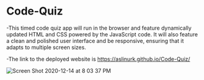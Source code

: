 # Code-Quiz

-This timed code quiz app will run in the browser and feature dynamically updated HTML and CSS powered by the JavaScript code. It will also feature a clean and polished user interface and be responsive, ensuring that it adapts to multiple screen sizes.

-The link to the deployed website is  https://aslinurk.github.io/Code-Quiz/

![Screen Shot 2020-12-14 at 8 03 37 PM](https://user-images.githubusercontent.com/59800707/102154480-80d56180-3e47-11eb-8480-b7717389831a.png)
